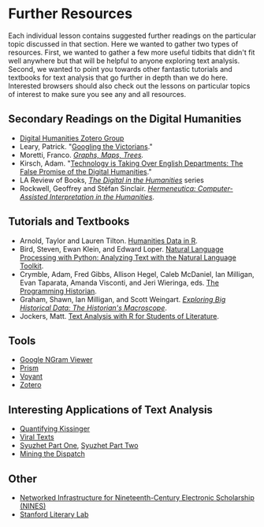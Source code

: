 # Further Resources

Each individual lesson contains suggested further readings on the particular topic discussed in that section. Here we wanted to gather two types of resources. First, we wanted to gather a few more useful tidbits that didn't fit well anywhere but that will be helpful to anyone exploring text analysis. Second, we wanted to point you towards other fantastic tutorials and textbooks for text analysis that go further in depth than we do here. Interested browsers should also check out the lessons on particular topics of interest to make sure you see any and all resources.

## Secondary Readings on the Digital Humanities

* [Digital Humanities Zotero Group](https://www.zotero.org/groups/digital_humanities/items)
* Leary, Patrick. "[Googling the Victorians](http://www.victorianresearch.org/googling.pdf)."
* Moretti, Franco. *[Graphs, Maps, Trees](https://www.amazon.com/Graphs-Maps-Trees-Abstract-Literary/dp/1844671852).*
* Kirsch, Adam. "[Technology is Taking Over English Departments: The False Promise of the Digital Humanities](https://newrepublic.com/article/117428/limits-digital-humanities-adam-kirsch)."
* LA Review of Books, *[The Digital in the Humanities](https://lareviewofbooks.org/feature/the-digital-in-the-humanities)* series
* Rockwell, Geoffrey and Stéfan Sinclair. *[Hermeneutica: Computer-Assisted Interpretation in the Humanities](https://mitpress.mit.edu/books/hermeneutica)*.

## Tutorials and Textbooks
* Arnold, Taylor and Lauren Tilton. [Humanities Data in R](http://www.humanitiesdata.org/).
* Bird, Steven, Ewan Klein, and Edward Loper. [Natural Language Processing with Python: Analyzing Text with the Natural Language Toolkit](http://www.nltk.org/book/).
* Crymble, Adam, Fred Gibbs, Allison Hegel, Caleb McDaniel, Ian Milligan, Evan Taparata, Amanda Visconti, and Jeri Wieringa, eds. [The Programming Historian](http://programminghistorian.org/).
* Graham, Shawn, Ian Milligan, and Scott Weingart. *[Exploring Big Historical Data: The Historian's Macroscope](http://www.themacroscope.org/2.0/)*.
* Jockers, Matt. [Text Analysis with R for Students of Literature](http://www.matthewjockers.net/text-analysis-with-r-for-students-of-literature/).

## Tools
* [Google NGram Viewer](https://books.google.com/ngrams)
* [Prism](https://prism.scholarslab.org)
* [Voyant](https://voyant-tools.org)
* [Zotero](https://zotero.org)

## Interesting Applications of Text Analysis
* [Quantifying Kissinger](http://www.quantifyingkissinger.com/)
* [Viral Texts](http://viraltexts.org/)
* [Syuzhet Part One](http://www.matthewjockers.net/2015/02/02/syuzhet/), [Syuzhet Part Two](http://www.matthewjockers.net/2015/02/25/the-rest-of-the-story/)
* [Mining the Dispatch](http://dsl.richmond.edu/dispatch/pages/home)

## Other
* [Networked Infrastructure for Nineteenth-Century Electronic Scholarship (NINES)](https://www.nines.org)
* [Stanford Literary Lab](http://litlab.stanford.edu/)